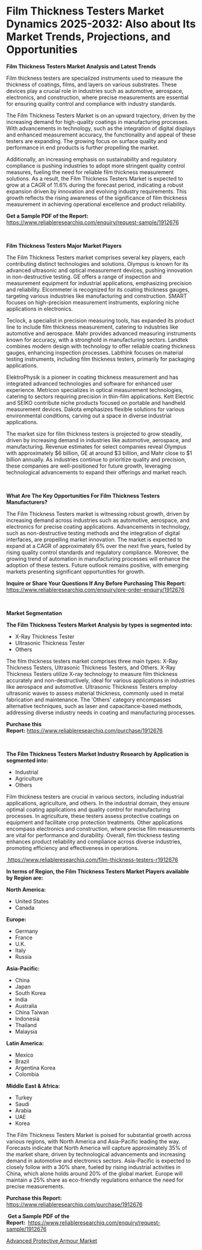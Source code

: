 <p><h1>Film Thickness Testers Market Dynamics 2025-2032: Also about Its Market Trends, Projections, and Opportunities</h1></p><p><strong>Film Thickness Testers Market Analysis and Latest Trends</strong></p>
<p><p>Film thickness testers are specialized instruments used to measure the thickness of coatings, films, and layers on various substrates. These devices play a crucial role in industries such as automotive, aerospace, electronics, and construction, where precise measurements are essential for ensuring quality control and compliance with industry standards.</p><p>The Film Thickness Testers Market is on an upward trajectory, driven by the increasing demand for high-quality coatings in manufacturing processes. With advancements in technology, such as the integration of digital displays and enhanced measurement accuracy, the functionality and appeal of these testers are expanding. The growing focus on surface quality and performance in end products is further propelling the market. </p><p>Additionally, an increasing emphasis on sustainability and regulatory compliance is pushing industries to adopt more stringent quality control measures, fueling the need for reliable film thickness measurement solutions. As a result, the Film Thickness Testers Market is expected to grow at a CAGR of 11.6% during the forecast period, indicating a robust expansion driven by innovation and evolving industry requirements. This growth reflects the rising awareness of the significance of film thickness measurement in achieving operational excellence and product reliability.</p></p>
<p><strong>Get a Sample PDF of the Report:&nbsp;</strong> <a href="https://www.reliableresearchiq.com/enquiry/request-sample/1912676?utm_campaign=2788&utm_medium=2&utm_source=Github&utm_content=ia&utm_term=01032025&utm_id=film-thickness-testers">https://www.reliableresearchiq.com/enquiry/request-sample/1912676</a></p>
<p>&nbsp;</p>
<p><strong>Film Thickness Testers Major Market Players</strong></p>
<p><p>The Film Thickness Testers market comprises several key players, each contributing distinct technologies and solutions. Olympus is known for its advanced ultrasonic and optical measurement devices, pushing innovation in non-destructive testing. GE offers a range of inspection and measurement equipment for industrial applications, emphasizing precision and reliability. Elcommeter is recognized for its coating thickness gauges, targeting various industries like manufacturing and construction. SMART focuses on high-precision measurement instruments, exploring niche applications in electronics.</p><p>Teclock, a specialist in precision measuring tools, has expanded its product line to include film thickness measurement, catering to industries like automotive and aerospace. Mahr provides advanced measuring instruments known for accuracy, with a stronghold in manufacturing sectors. Landtek combines modern design with technology to offer reliable coating thickness gauges, enhancing inspection processes. Labthink focuses on material testing instruments, including film thickness testers, primarily for packaging applications. </p><p>ElektroPhysik is a pioneer in coating thickness measurement and has integrated advanced technologies and software for enhanced user experience. Metricon specializes in optical measurement technologies, catering to sectors requiring precision in thin-film applications. Kett Electric and SEIKO contribute niche products focused on portable and handheld measurement devices. Dakota emphasizes flexible solutions for various environmental conditions, carving out a space in diverse industrial applications.</p><p>The market size for film thickness testers is projected to grow steadily, driven by increasing demand in industries like automotive, aerospace, and manufacturing. Revenue estimates for select companies reveal Olympus with approximately $6 billion, GE at around $3 billion, and Mahr close to $1 billion annually. As industries continue to prioritize quality and precision, these companies are well-positioned for future growth, leveraging technological advancements to expand their offerings and market reach.</p></p>
<p>&nbsp;</p>
<p><strong>What Are The Key Opportunities For Film Thickness Testers Manufacturers?</strong></p>
<p><p>The Film Thickness Testers market is witnessing robust growth, driven by increasing demand across industries such as automotive, aerospace, and electronics for precise coating applications. Advancements in technology, such as non-destructive testing methods and the integration of digital interfaces, are propelling market innovation. The market is expected to expand at a CAGR of approximately 6% over the next five years, fueled by rising quality control standards and regulatory compliance. Moreover, the growing trend of automation in manufacturing processes will enhance the adoption of these testers. Future outlook remains positive, with emerging markets presenting significant opportunities for growth.</p></p>
<p><strong>Inquire or Share Your Questions If Any Before Purchasing This Report:</strong> <a href="https://www.reliableresearchiq.com/enquiry/pre-order-enquiry/1912676?utm_campaign=2788&utm_medium=2&utm_source=Github&utm_content=ia&utm_term=01032025&utm_id=film-thickness-testers">https://www.reliableresearchiq.com/enquiry/pre-order-enquiry/1912676</a></p>
<p>&nbsp;</p>
<p><strong>Market Segmentation</strong></p>
<p><strong>The Film Thickness Testers Market Analysis by types is segmented into:</strong></p>
<p><ul><li>X-Ray Thickness Tester</li><li>Ultrasonic Thickness Tester</li><li>Others</li></ul></p>
<p><p>The film thickness testers market comprises three main types: X-Ray Thickness Testers, Ultrasonic Thickness Testers, and Others. X-Ray Thickness Testers utilize X-ray technology to measure film thickness accurately and non-destructively, ideal for various applications in industries like aerospace and automotive. Ultrasonic Thickness Testers employ ultrasonic waves to assess material thickness, commonly used in metal fabrication and maintenance. The 'Others' category encompasses alternative techniques, such as laser and capacitance-based methods, addressing diverse industry needs in coating and manufacturing processes.</p></p>
<p><strong>Purchase this Report:&nbsp;</strong><a href="https://www.reliableresearchiq.com/purchase/1912676?utm_campaign=2788&utm_medium=2&utm_source=Github&utm_content=ia&utm_term=01032025&utm_id=film-thickness-testers">https://www.reliableresearchiq.com/purchase/1912676</a></p>
<p>&nbsp;</p>
<p><strong>The Film Thickness Testers Market Industry Research by Application is segmented into:</strong></p>
<p><ul><li>Industrial</li><li>Agriculture</li><li>Others</li></ul></p>
<p><p>Film thickness testers are crucial in various sectors, including industrial applications, agriculture, and others. In the industrial domain, they ensure optimal coating applications and quality control for manufacturing processes. In agriculture, these testers assess protective coatings on equipment and facilitate crop protection treatments. Other applications encompass electronics and construction, where precise film measurements are vital for performance and durability. Overall, film thickness testing enhances product reliability and compliance across diverse industries, promoting efficiency and effectiveness in operations.</p></p>
<p><a href="https://www.reliableresearchiq.com/film-thickness-testers-r1912676?utm_campaign=2788&utm_medium=2&utm_source=Github&utm_content=ia&utm_term=01032025&utm_id=film-thickness-testers">&nbsp;https://www.reliableresearchiq.com/film-thickness-testers-r1912676</a></p>
<p><strong>In terms of Region, the Film Thickness Testers Market Players available by Region are:</strong></p>
<p>
    <p> <strong> North America: </strong>
        <ul>
            <li>United States</li>
            <li>Canada</li>
        </ul>
        </p> 
    <p> <strong> Europe: </strong>
        <ul>
            <li>Germany</li>
            <li>France</li>
            <li>U.K.</li>
            <li>Italy</li>
            <li>Russia</li>
        </ul>
        </p> 
    <p> <strong> Asia-Pacific: </strong>
        <ul>
            <li>China</li>
            <li>Japan</li>
            <li>South Korea</li>
            <li>India</li>
            <li>Australia</li>
            <li>China Taiwan</li>
            <li>Indonesia</li>
            <li>Thailand</li>
            <li>Malaysia</li>
        </ul>
        </p> 
    <p> <strong> Latin America: </strong>
        <ul>
            <li>Mexico</li>
            <li>Brazil</li>
            <li>Argentina Korea</li>
            <li>Colombia</li>
        </ul>
        </p> 
    <p> <strong> Middle East & Africa: </strong>
        <ul>
            <li>Turkey</li>
            <li>Saudi</li>
            <li>Arabia</li>
            <li>UAE</li>
            <li>Korea</li>
        </ul>
    </p>
    </p>
<p><p>The Film Thickness Testers Market is poised for substantial growth across various regions, with North America and Asia-Pacific leading the way. Forecasts indicate that North America will capture approximately 35% of the market share, driven by technological advancements and increasing demand in automotive and electronics sectors. Asia-Pacific is expected to closely follow with a 30% share, fueled by rising industrial activities in China, which alone holds around 20% of the global market. Europe will maintain a 25% share as eco-friendly regulations enhance the need for precise measurements.</p></p>
<p><strong>Purchase this Report: </strong><a href="https://www.reliableresearchiq.com/purchase/1912676?utm_campaign=2788&utm_medium=2&utm_source=Github&utm_content=ia&utm_term=01032025&utm_id=film-thickness-testers">https://www.reliableresearchiq.com/purchase/1912676</a></p>
<p>&nbsp;<strong>Get a Sample PDF of the Report:&nbsp;&nbsp;</strong><a href="https://www.reliableresearchiq.com/enquiry/request-sample/1912676?utm_campaign=2788&utm_medium=2&utm_source=Github&utm_content=ia&utm_term=01032025&utm_id=film-thickness-testers">https://www.reliableresearchiq.com/enquiry/request-sample/1912676</a></p>
<p><strong></strong></p>
<p><p><a href="https://github.com/tumacaakesha78/Market-Research-Report-List-1/blob/main/advanced-protective-armour-market.md?utm_campaign=2788&utm_medium=2&utm_source=Github&utm_content=ia&utm_term=01032025&utm_id=film-thickness-testers">Advanced Protective Armour Market</a></p></p>
